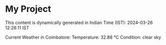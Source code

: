 # My Project

This content is dynamically generated in Indian Time (IST): 2024-03-26 12:28:11 IST


Current Weather in Coimbatore:
Temperature: 32.88 °C
Condition: clear sky
